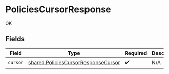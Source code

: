 # PoliciesCursorResponse

OK


## Fields

| Field                                                                                      | Type                                                                                       | Required                                                                                   | Description                                                                                |
| ------------------------------------------------------------------------------------------ | ------------------------------------------------------------------------------------------ | ------------------------------------------------------------------------------------------ | ------------------------------------------------------------------------------------------ |
| `cursor`                                                                                   | [shared.PoliciesCursorResponseCursor](../../models/shared/policiescursorresponsecursor.md) | :heavy_check_mark:                                                                         | N/A                                                                                        |